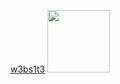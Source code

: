 <a href="https://stepankarlovec.github.io/">w3bs1t3</a>
<img src="https://cdn.jsdelivr.net/npm/programming-languages-logos/src/javascript/javascript.png" height="100">
